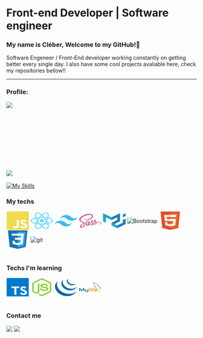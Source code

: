 ﻿

 # Front-end Developer | Software engineer

 ### My name is Cléber, Welcome to my GitHub!👋

Software Engeneer / Front-End developer working constantly on getting better every single day. I also have some cool projects avaliable here, check my repositories bellow!! 

---

### Profile:


 <img style="display: block" height="180em" src="https://github-readme-stats-git-masterrstaa-rickstaa.vercel.app/api?username=Cleber-severo&&show_icons=true&theme=radical"/>
 <img height="190em" src="https://github-readme-stats-git-masterrstaa-rickstaa.vercel.app/api/top-langs/?username=Cleber-severo&layout=compact&langs_count=7&theme=radical"/>

[![My Skills](https://skillicons.dev/icons?i=js,react,tailwind,sass,materialui,bootstrap,html,css,git)](https://skillicons.dev)

### My techs
 <div style="display: inline_block">
  <img align="center" alt="Js" height="50" width="60" src="https://raw.githubusercontent.com/devicons/devicon/master/icons/javascript/javascript-plain.svg">
  <img align="center" alt="React" height="50" width="60" src="https://raw.githubusercontent.com/devicons/devicon/master/icons/react/react-original.svg">
  <img align="center" alt="Tailwind" height="50" width="60" src="https://github.com/devicons/devicon/blob/master/icons/tailwindcss/tailwindcss-plain.svg">
  <img align="center" alt="Sass" height="50" width="60" src="https://raw.githubusercontent.com/devicons/devicon/master/icons/sass/sass-original.svg">
  <img align="center" alt="MUI" height="50" width="60" src="https://raw.githubusercontent.com/devicons/devicon/master/icons/materialui/materialui-original.svg">
  <img align="center" alt="Bootstrap" height="50" width="60" src="https://cdn.jsdelivr.net/gh/devicons/devicon/icons/bootstrap/bootstrap-original.svg">
  <img align="center" alt="HTML" height="50" width="60" src="https://raw.githubusercontent.com/devicons/devicon/master/icons/html5/html5-original.svg">
  <img align="center" alt="CSS" height="50" width="60" src="https://raw.githubusercontent.com/devicons/devicon/master/icons/css3/css3-original.svg">
  <img align="center" alt="git" height="50" width="60" src="https://cdn.jsdelivr.net/gh/devicons/devicon/icons/git/git-original.svg">
  
</div>
<br>

### Techs I'm learning

<div style="display: inline_block">
<img align="center" alt="jQuery" height="50" width="60" src="https://raw.githubusercontent.com/devicons/devicon/master/icons/typescript/typescript-original.svg">
<img align="center" alt="Node" height="50" width="60" src="https://github.com/devicons/devicon/blob/master/icons/nodejs/nodejs-original.svg">
<img align="center" alt="jQuery" height="50" width="60" src="https://raw.githubusercontent.com/devicons/devicon/master/icons/jquery/jquery-original.svg">
<img align="center" alt="MySQL" height="50" width="60" src="https://raw.githubusercontent.com/devicons/devicon/master/icons/mysql/mysql-original-wordmark.svg">

 
</div>
 <br>


### Contact me 
<a href="https://www.linkedin.com/in/cleber-severo/" target="_blank"><img src="https://img.shields.io/badge/-LinkedIn-%230077B5?style=for-the-badge&logo=linkedin&logoColor=white" target="_blank"></a>
<a href="mailto:clebersevero1998@gmail.com"><img src="https://img.shields.io/badge/Gmail-D14836?style=for-the-badge&logo=gmail&logoColor=white" target="_blank"></a>
<br>


